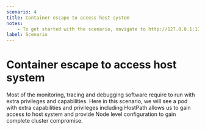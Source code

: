 ```yaml
---
scenario: 4
title: Container escape to access host system
notes:
    - To get started with the scenario, navigate to http://127.0.0.1:1233
label: Scenario
---
```


# Container escape to access host system

Most of the monitoring, tracing and debugging software require to run with extra privileges and capabilities. Here in this scenario, we will see a pod with extra capabilities and privileges including HostPath allows us to gain access to host system and provide Node level configuration to gain complete cluster compromise.

